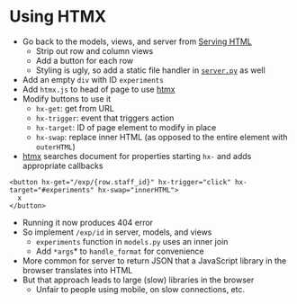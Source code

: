 # Using HTMX

-   Go back to the models, views, and server from [Serving HTML](../06_html/index.md)
    -   Strip out row and column views
    -   Add a button for each row
    -   Styling is ugly, so add a static file handler in [`server.py`](./server.py) as well
-   Add an empty `div` with ID `experiments`
-   Add `htmx.js` to head of page to use [htmx][htmx]
-   Modify buttons to use it
    -   `hx-get`: get from URL
    -   `hx-trigger`: event that triggers action
    -   `hx-target`: ID of page element to modify in place
    -   `hx-swap`: replace inner HTML (as opposed to the entire element with `outerHTML`)
-   [htmx][htmx] searches document for properties starting `hx-` and adds appropriate callbacks

```
<button hx-get="/exp/{row.staff_id}" hx-trigger="click" hx-target="#experiments" hx-swap="innerHTML">
  x
</button>
```

-   Running it now produces 404 error
-   So implement `/exp/id` in server, models, and views
    -   `experiments` function in `models.py` uses an inner join
    -   Add `*args`* to `handle_format` for convenience
-   More common for server to return JSON that a JavaScript library in the browser translates into HTML
-   But that approach leads to large (slow) libraries in the browser
    -   Unfair to people using mobile, on slow connections, etc.

[htmx]: https://htmx.org/
